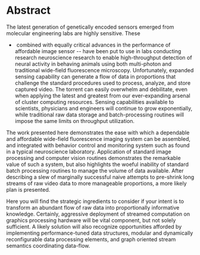 # Abstract
The latest generation of genetically encoded sensors emerged from molecular engineering labs are highly sensitive. These
-  combined with equally critical advances in the performance of affordable image sensor -- have been put to use in labs
conducting research neuroscience research to enable high-throughput detection of neural activity in behaving animals
using both multi-photon and traditional wide-field fluorescence microscopy. Unfortunately, expanded sensing capability
can generate a flow of data in proportions that challenge the standard procedures used to process, analyze, and store
captured video. The torrent can easily overwhelm and debilitate, even when applying the latest and greatest from our
ever-expanding arsenal of cluster computing resources. Sensing capabilities available to scientists, physicians and
engineers will continue to grow exponentially, while traditional raw data storage and batch-processing routines will
impose the same limits on throughput utilization.

The work presented here demonstrates the ease with which a dependable and affordable wide-field fluorescence imaging
system can be assembled, and integrated with behavior control and monitoring system such as found in a typical
neuroscience laboratory. Application of standard image processing and computer vision routines demonstrates the
remarkable value of such a system, but also highlights the woeful inability of standard batch processing routines to
manage the volume of data available. After describing a slew of marginally successful naive attempts to pre-shrink long
streams of raw video data to more manageable proportions, a more likely plan is presented.

Here you will find the strategic ingredients to consider if your intent is to transform an abundant flow of raw data
into proportionally informative knowledge. Certainly, aggressive deployment of streamed computation on graphics
processing hardware will be vital component, but not solely sufficient. A likely solution will also recognize
opportunities afforded by implementing performance-tuned data structures, modular and dynamically reconfigurable data
processing elements, and graph oriented stream semantics coordinating data-flow.

